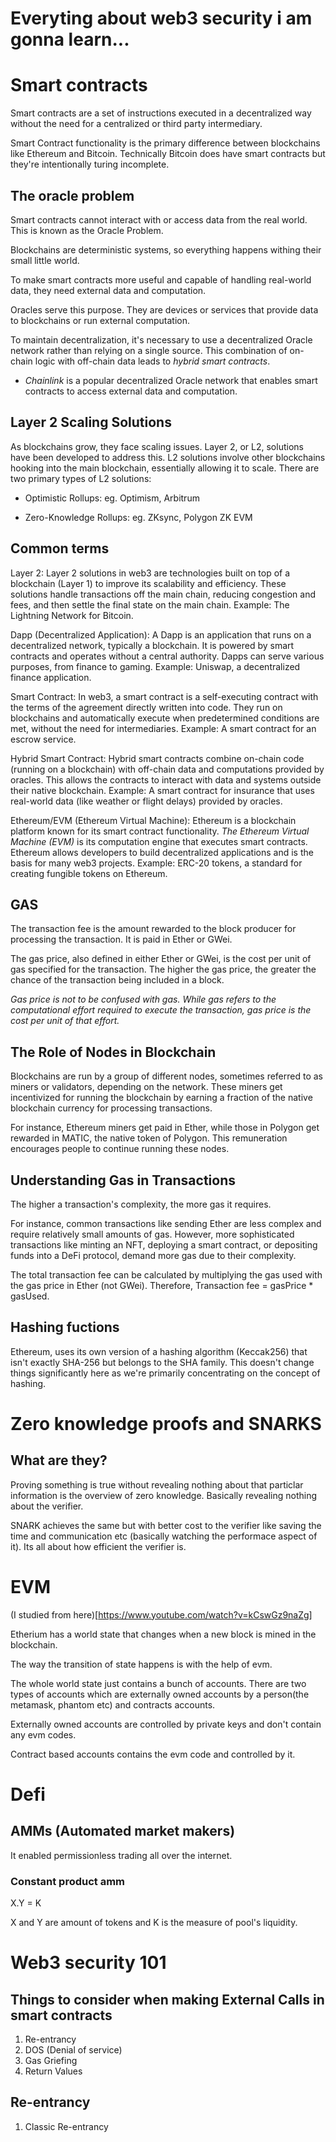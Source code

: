 # Everyting about web3 security i am gonna learn...

# Smart contracts

Smart contracts are a set of instructions executed in a decentralized way without the need for a centralized or third party intermediary.

Smart Contract functionality is the primary difference between blockchains like Ethereum and Bitcoin. Technically Bitcoin does have smart contracts but they're intentionally turing incomplete.

## The oracle problem

Smart contracts cannot interact with or access data from the real world. This is known as the Oracle Problem.

Blockchains are deterministic systems, so everything happens withing their small little world. 

To make smart contracts more useful and capable of handling real-world data, they need external data and computation.

Oracles serve this purpose. They are devices or services that provide data to blockchains or run external computation. 

To maintain decentralization, it's necessary to use a decentralized Oracle network rather than relying on a single source. This combination of on-chain logic with off-chain data leads to *hybrid smart contracts*.


* *Chainlink* is a popular decentralized Oracle network that enables smart contracts to access external data and computation.

## Layer 2 Scaling Solutions

As blockchains grow, they face scaling issues. Layer 2, or L2, solutions have been developed to address this. L2 solutions involve other blockchains hooking into the main blockchain, essentially allowing it to scale. There are two primary types of L2 solutions:

* Optimistic Rollups: eg. Optimism, Arbitrum

* Zero-Knowledge Rollups: eg. ZKsync, Polygon ZK EVM


## Common terms

Layer 2: Layer 2 solutions in web3 are technologies built on top of a blockchain (Layer 1) to improve its scalability and efficiency. These solutions handle transactions off the main chain, reducing congestion and fees, and then settle the final state on the main chain. Example: The Lightning Network for Bitcoin.

Dapp (Decentralized Application): A Dapp is an application that runs on a decentralized network, typically a blockchain. It is powered by smart contracts and operates without a central authority. Dapps can serve various purposes, from finance to gaming. Example: Uniswap, a decentralized finance application.

Smart Contract: In web3, a smart contract is a self-executing contract with the terms of the agreement directly written into code. They run on blockchains and automatically execute when predetermined conditions are met, without the need for intermediaries. Example: A smart contract for an escrow service.

Hybrid Smart Contract: Hybrid smart contracts combine on-chain code (running on a blockchain) with off-chain data and computations provided by oracles. This allows the contracts to interact with data and systems outside their native blockchain. Example: A smart contract for insurance that uses real-world data (like weather or flight delays) provided by oracles.

Ethereum/EVM (Ethereum Virtual Machine): Ethereum is a blockchain platform known for its smart contract functionality. *The Ethereum Virtual Machine (EVM)* is its computation engine that executes smart contracts. Ethereum allows developers to build decentralized applications and is the basis for many web3 projects. Example: ERC-20 tokens, a standard for creating fungible tokens on Ethereum.


## GAS

The transaction fee is the amount rewarded to the block producer for processing the transaction. It is paid in Ether or GWei.

The gas price, also defined in either Ether or GWei, is the cost per unit of gas specified for the transaction. The higher the gas price, the greater the chance of the transaction being included in a block.

*Gas price is not to be confused with gas. While gas refers to the computational effort required to execute the transaction, gas price is the cost per unit of that effort.*


## The Role of Nodes in Blockchain

Blockchains are run by a group of different nodes, sometimes referred to as miners or validators, depending on the network. These miners get incentivized for running the blockchain by earning a fraction of the native blockchain currency for processing transactions. 

For instance, Ethereum miners get paid in Ether, while those in Polygon get rewarded in MATIC, the native token of Polygon. This remuneration encourages people to continue running these nodes.


## Understanding Gas in Transactions

The higher a transaction's complexity, the more gas it requires. 

For instance, common transactions like sending Ether are less complex and require relatively small amounts of gas. However, more sophisticated transactions like minting an NFT, deploying a smart contract, or depositing funds into a DeFi protocol, demand more gas due to their complexity.

The total transaction fee can be calculated by multiplying the gas used with the gas price in Ether (not GWei). Therefore, Transaction fee = gasPrice * gasUsed.

## Hashing fuctions

Ethereum, uses its own version of a hashing algorithm (Keccak256) that isn't exactly SHA-256 but belongs to the SHA family. This doesn't change things significantly here as we're primarily concentrating on the concept of hashing.

# Zero knowledge proofs and SNARKS

## What are they?

Proving something is true without revealing nothing about that particlar information is the overview of zero knowledge. Basically revealing nothing about the verifier.

SNARK achieves the same but with better cost to the verifier like saving the time and communication etc (basically watching the performace aspect of it). Its all about how efficient the verifier is.






# EVM

(I studied from here)[https://www.youtube.com/watch?v=kCswGz9naZg]

Etherium has a world state that changes when a new block is mined in the blockchain.

The way the transition of state happens is with the help of evm.

The whole world state just contains a bunch of accounts. There are two types of accounts which are externally owned accounts by a person(the metamask, phantom etc) and contracts accounts.

Externally owned accounts are controlled by private keys and don't contain any evm codes.

Contract based accounts contains the evm code and controlled by it.






# Defi

## AMMs (Automated market makers)

It enabled permissionless trading all over the internet.

### Constant product amm

X.Y = K

X and Y are amount of tokens and K is the measure of pool's liquidity.








# Web3 security 101

## Things to consider when making External Calls in smart contracts

1) Re-entrancy
2) DOS (Denial of service)
3) Gas Griefing
4) Return Values

## Re-entrancy

1) Classic Re-entrancy

 